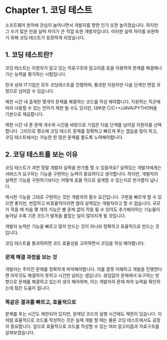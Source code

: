 
# Chapter 1. 코딩 테스트

소프트웨어 분야에 관심이 늘어나면서 개발자를 향한 인기 또한 높아졌습니다. 하지만 그 수가 많은 만큼 실력 차이가 큰 직업 또한 개발자입니다. 이러한 실력 차이를 보완하기 위해 코딩 테스트가 등장하게 되었습니다.


## 1. 코딩 테스트란?
 코딩 테스트는 지원자가 알고 있는 자료구조와 알고리즘 등을 이용하여 문제를 해결해나가는 능력을 평가하는 시험입니다. 

 한국 상위 IT기업은 모두 코딩테스트를 진행하며, 통과한 지원자만 다음 단계인 면접 과정으로 넘어갈 수 있습니다.

 제한 시간 내 출제한 몇개의 문제를 해결하는 코드를 작성 해야합니다. 지원하는 직군에 따라 사용할 수 있는 언어가 제한 될 수도 있지만, 대부분 C/C++/JAVA/PYTHON을 기본으로 제공합니다. 

제한 시간 내 푼 문제 개수와 시간을 바탕으로 기업은 다음 단계를 넘어갈 지원자를 선택합니다.
그러므로 평소에 코딩 테스트 문제를 정확하고 빠르게 푸는 엽습을 많이 하고, 코딩 테스트에서는 가능한 한 많은 문제를 풀도록 노력해야합니다.

## 2. 코딩 테스트를 보는 이유

코딩 테스트가 과연 정말 개발자 실력을 판가름 할 수 있을까요? 실력있는 개발자에게는 서비스가 요구하는 기능을 구현하는 능력이 중요하다고 생각합니다. 하지만, 개발자의 실력은 기능을 구현하기보다는 어떻게 효율 적으로 설계할 수 있는지로 판가름이 납니다.

제시한 기능을 그대로 구현하는 것은 개발자의 필수 요건입니다. 구현을 빠르게 할 수 있으면 좋지만, 번잡하고 비효율적이라면 절대 실력있는 개발자라고 할 수 없습니다. 규모가 작을 때 처음 몇 개의 기능은 별 문제 없이 작동 될 수 있어도 추가해야하는 기능들이 늘어날 수록 기존 코드가 발목을 붙잡는 일이 많아지게 될 것입니다.

개발자 능력은 기능을 빠르고 많이 만드는 것이 아니라 정확하고 효율적으로 만드는 것입니다.

코딩 테스트를 통과하려면 코드 효율성을 고려하면서 코딩을 작성 해야합니다. 

### 문제 해결 과정을 보는 것

 개발자는 주어진 문제를 정확하게 파악해야합니다.
이를 잘못 이해하고 개발을 진행한다면 아무것도 해결하지 못하고 시간만 날리는 셈입니다. 
끊임없이 문제에서 요구하는 방향으로 문제를 해결하고 있는지 생각 해야하며, 이는 개발자의 문제 파악 능력을 확인하는데 많은 도움이 됩니다.

### 똑같은 결과를 빠르고, 효율적으로
문제를 푸는 시간도 제한되어 있지만, 문제당 코드의 실행 시간에도 제한이 있습니다. 
이처럼 효율적으로 코드를 작성하는 것은 실제 개발 할 때는 물론 코딩 테스트에서도 굉장히 중요합니다. 앞으로 효율적으로 코드를 작성할 수 있는 여러 알고리즘과 자료구조를 살펴보겠습니다.


